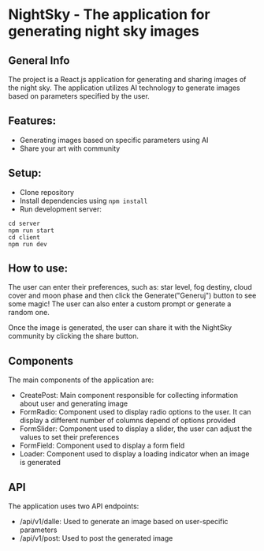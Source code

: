 # NightSky - The application for generating night sky images
## General Info
The project is a React.js application for generating and sharing images of the night sky. The application utilizes AI technology to generate images based on parameters specified by the user.

## Features:
- Generating images based on specific parameters using AI
- Share your art with community

## Setup:
- Clone repository
- Install dependencies using ``npm install``
- Run development server:
```
cd server
npm run start
cd client
npm run dev
```

## How to use:
The user can enter their preferences, such as: star level, fog destiny, cloud cover and moon phase
and then click the Generate("Generuj") button to see some magic!
The user can also enter a custom prompt or generate  a random one.

Once the image is generated, the user can share it with the NightSky community by
clicking the share button.

## Components
The main components of the application are:
- CreatePost: Main component responsible for collecting information about user
  and generating image
- FormRadio: Component used to display radio options to the user. It can display
  a different number of columns depend of options provided
- FormSlider: Component used to display a slider, the user can adjust the values to
  set their preferences
- FormField: Component used to display a form field
- Loader: Component used to display a loading indicator when an image is generated

## API
The application uses two API endpoints:
- /api/v1/dalle: Used to generate an image based on user-specific parameters
- /api/v1/post: Used to post the generated image
